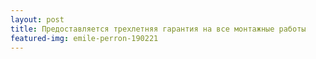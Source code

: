 ```yaml
---
layout: post
title: Предоставляется трехлетняя гарантия на все монтажные работы
featured-img: emile-perron-190221
---
```


